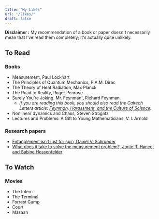 ```yaml
---
title: "My Likes"
url: "/likes/"
draft: false 
---
```


**Disclaimer :** My recommendation of a book or paper doesn't necessarily mean that I've read them completely; it's actually quite unlikely.

## To Read
### Books
* Measurement, Paul Lockhart
* The Principles of Quantum Mechanics, P.A.M. Dirac
* The Theory of Heat Radiation, Max Planck
* The Road to Reality, Roger Penrose
* Surely You’re Joking, Mr. Feynman!, Richard Feynman.
    - _If you are reading this book, you should also read the Caltech Letters article: [Feynman, Harassment, and the Culture of Science](https://caltechletters.org/viewpoints/feynman-harassment-science#1)._
* Nonlinear dynamics and Chaos, Steven Strogatz
* Lectures and Problems: A Gift to Young Mathematicians, V. I. Arnold

### Research papers
* [Entanglement isn’t just for spin, Daniel V. Schroeder](http://dx.doi.org/10.1119/1.5003808)
* [What does it take to solve the measurement problem?, Jonte R. Hance, and Sabine Hossenfelder](https://arxiv.org/pdf/2206.10445.pdf)

## To Watch
### Movies
* The Intern
* The Terminal
* Forrest Gump
* Court
* Masaan
